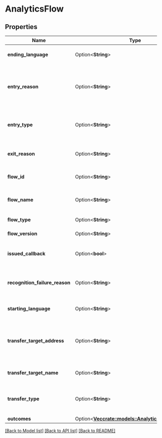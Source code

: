 # AnalyticsFlow

## Properties

Name | Type | Description | Notes
------------ | ------------- | ------------- | -------------
**ending_language** | Option<**String**> | Flow ending language, e.g. en-us | [optional]
**entry_reason** | Option<**String**> | The particular entry reason for this flow, e.g. an address, userId, or flowId | [optional]
**entry_type** | Option<**String**> | The entry type for this flow, e.g. dnis, dialer, agent, flow, or direct | [optional]
**exit_reason** | Option<**String**> | The exit reason for this flow, e.g. DISCONNECT | [optional]
**flow_id** | Option<**String**> | The unique identifier of this flow | [optional]
**flow_name** | Option<**String**> | The name of this flow at the time of flow execution | [optional]
**flow_type** | Option<**String**> | The type of this flow | [optional]
**flow_version** | Option<**String**> | The version of this flow | [optional]
**issued_callback** | Option<**bool**> | Flag indicating whether the flow issued a callback | [optional]
**recognition_failure_reason** | Option<**String**> | The recognition failure reason causing to exit/disconnect | [optional]
**starting_language** | Option<**String**> | Flow starting language, e.g. en-us | [optional]
**transfer_target_address** | Option<**String**> | The address of a flow transfer target, e.g. a phone number, an email address, or a queueId | [optional]
**transfer_target_name** | Option<**String**> | The name of a flow transfer target | [optional]
**transfer_type** | Option<**String**> | The type of transfer for flows that ended with a transfer | [optional]
**outcomes** | Option<[**Vec<crate::models::AnalyticsFlowOutcome>**](AnalyticsFlowOutcome.md)> | Flow outcomes | [optional]

[[Back to Model list]](../README.md#documentation-for-models) [[Back to API list]](../README.md#documentation-for-api-endpoints) [[Back to README]](../README.md)



